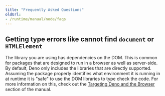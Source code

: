 ```yaml
---
title: "Frequently Asked Questions"
oldUrl:
- /runtime/manual/node/faqs
---
```


## Getting type errors like cannot find `document` or `HTMLElement`

The library you are using has dependencies on the DOM. This is common for
packages that are designed to run in a browser as well as server-side. By
default, Deno only includes the libraries that are directly supported. Assuming
the package properly identifies what environment it is running in at runtime it
is "safe" to use the DOM libraries to type check the code. For more information
on this, check out the
[Targeting Deno and the Browser](../advanced/typescript/configuration.md#targeting-deno-and-the-browser)
section of the manual.
